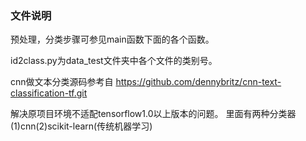 ###   文件说明

 预处理，分类步骤可参见main函数下面的各个函数。
 
 id2class.py为data_test文件夹中各个文件的类别号。
 
 cnn做文本分类源码参考自 https://github.com/dennybritz/cnn-text-classification-tf.git
  
 解决原项目环境不适配tensorflow1.0以上版本的问题。
 里面有两种分类器(1)cnn(2)scikit-learn(传统机器学习)
